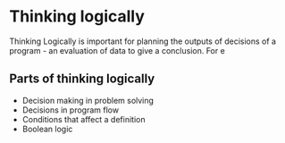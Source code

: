 # Thinking logically
Thinking Logically is important for planning the outputs of decisions of a program - an evaluation of data to give a conclusion. For e

## Parts of thinking logically
- Decision making in problem solving 
- Decisions in program flow
- Conditions that affect a definition
- Boolean logic
